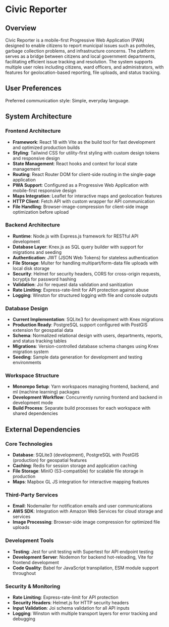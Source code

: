 # Civic Reporter

## Overview

Civic Reporter is a mobile-first Progressive Web Application (PWA) designed to enable citizens to report municipal issues such as potholes, garbage collection problems, and infrastructure concerns. The platform serves as a bridge between citizens and local government departments, facilitating efficient issue tracking and resolution. The system supports multiple user roles including citizens, ward officers, and administrators, with features for geolocation-based reporting, file uploads, and status tracking.

## User Preferences

Preferred communication style: Simple, everyday language.

## System Architecture

### Frontend Architecture
- **Framework**: React 18 with Vite as the build tool for fast development and optimized production builds
- **Styling**: Tailwind CSS for utility-first styling with custom design tokens and responsive design
- **State Management**: React hooks and context for local state management
- **Routing**: React Router DOM for client-side routing in the single-page application
- **PWA Support**: Configured as a Progressive Web Application with mobile-first responsive design
- **Maps Integration**: Leaflet for interactive maps and geolocation features
- **HTTP Client**: Fetch API with custom wrapper for API communication
- **File Handling**: Browser-image-compression for client-side image optimization before upload

### Backend Architecture
- **Runtime**: Node.js with Express.js framework for RESTful API development
- **Database Layer**: Knex.js as SQL query builder with support for migrations and seeding
- **Authentication**: JWT (JSON Web Tokens) for stateless authentication
- **File Storage**: Multer for handling multipart/form-data file uploads with local disk storage
- **Security**: Helmet for security headers, CORS for cross-origin requests, bcryptjs for password hashing
- **Validation**: Joi for request data validation and sanitization
- **Rate Limiting**: Express-rate-limit for API protection against abuse
- **Logging**: Winston for structured logging with file and console outputs

### Database Design
- **Current Implementation**: SQLite3 for development with Knex migrations
- **Production Ready**: PostgreSQL support configured with PostGIS extension for geospatial data
- **Schema**: Normalized relational design with users, departments, reports, and status tracking tables
- **Migrations**: Version-controlled database schema changes using Knex migration system
- **Seeding**: Sample data generation for development and testing environments

### Workspace Structure
- **Monorepo Setup**: Yarn workspaces managing frontend, backend, and ml (machine learning) packages
- **Development Workflow**: Concurrently running frontend and backend in development mode
- **Build Process**: Separate build processes for each workspace with shared dependencies

## External Dependencies

### Core Technologies
- **Database**: SQLite3 (development), PostgreSQL with PostGIS (production) for geospatial features
- **Caching**: Redis for session storage and application caching
- **File Storage**: MinIO (S3-compatible) for scalable file storage in production
- **Maps**: Mapbox GL JS integration for interactive mapping features

### Third-Party Services
- **Email**: Nodemailer for notification emails and user communications
- **AWS SDK**: Integration with Amazon Web Services for cloud storage and services
- **Image Processing**: Browser-side image compression for optimized file uploads

### Development Tools
- **Testing**: Jest for unit testing with Supertest for API endpoint testing
- **Development Server**: Nodemon for backend hot-reloading, Vite for frontend development
- **Code Quality**: Babel for JavaScript transpilation, ESM module support throughout

### Security & Monitoring
- **Rate Limiting**: Express-rate-limit for API protection
- **Security Headers**: Helmet.js for HTTP security headers
- **Input Validation**: Joi schema validation for all API inputs
- **Logging**: Winston with multiple transport layers for error tracking and debugging